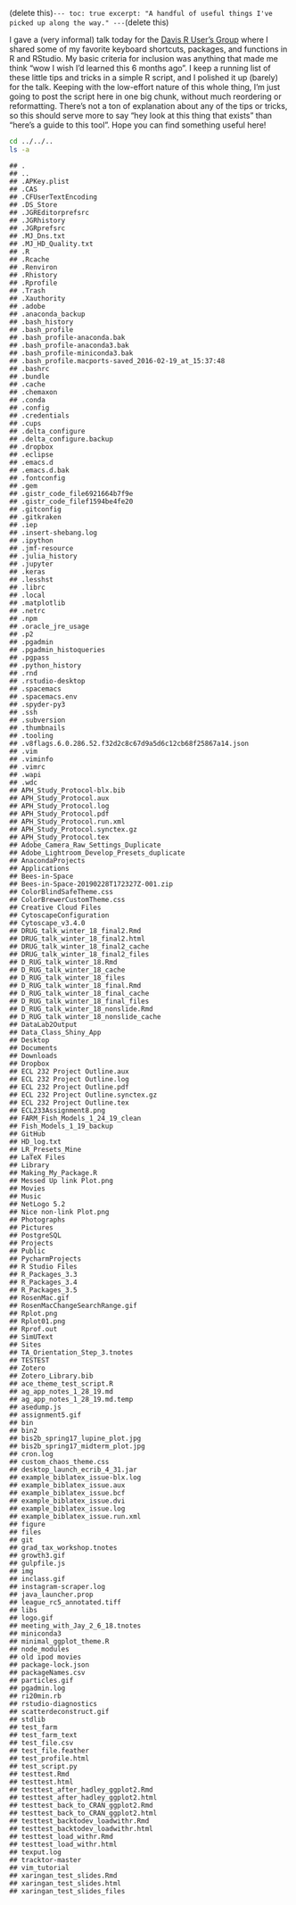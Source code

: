 

(delete this)`--- toc: true excerpt: "A handful of useful things I've
picked up along the way." ---`(delete this)

I gave a (very informal) talk today for the [Davis R User’s
Group](https://d-rug.github.io/) where I shared some of my favorite
keyboard shortcuts, packages, and functions in R and RStudio. My basic
criteria for inclusion was anything that made me think “wow I wish I’d
learned this 6 months ago”. I keep a running list of these little tips
and tricks in a simple R script, and I polished it up (barely) for the
talk. Keeping with the low-effort nature of this whole thing, I’m just
going to post the script here in one big chunk, without much reordering
or reformatting. There’s not a ton of explanation about any of the tips
or tricks, so this should serve more to say “hey look at this thing that
exists” than “here’s a guide to this tool”. Hope you can find something
useful here\!

``` bash
cd ../../..
ls -a
```

    ## .
    ## ..
    ## .APKey.plist
    ## .CAS
    ## .CFUserTextEncoding
    ## .DS_Store
    ## .JGREditorprefsrc
    ## .JGRhistory
    ## .JGRprefsrc
    ## .MJ_Dns.txt
    ## .MJ_HD_Quality.txt
    ## .R
    ## .Rcache
    ## .Renviron
    ## .Rhistory
    ## .Rprofile
    ## .Trash
    ## .Xauthority
    ## .adobe
    ## .anaconda_backup
    ## .bash_history
    ## .bash_profile
    ## .bash_profile-anaconda.bak
    ## .bash_profile-anaconda3.bak
    ## .bash_profile-miniconda3.bak
    ## .bash_profile.macports-saved_2016-02-19_at_15:37:48
    ## .bashrc
    ## .bundle
    ## .cache
    ## .chemaxon
    ## .conda
    ## .config
    ## .credentials
    ## .cups
    ## .delta_configure
    ## .delta_configure.backup
    ## .dropbox
    ## .eclipse
    ## .emacs.d
    ## .emacs.d.bak
    ## .fontconfig
    ## .gem
    ## .gistr_code_file6921664b7f9e
    ## .gistr_code_filef1594be4fe20
    ## .gitconfig
    ## .gitkraken
    ## .iep
    ## .insert-shebang.log
    ## .ipython
    ## .jmf-resource
    ## .julia_history
    ## .jupyter
    ## .keras
    ## .lesshst
    ## .librc
    ## .local
    ## .matplotlib
    ## .netrc
    ## .npm
    ## .oracle_jre_usage
    ## .p2
    ## .pgadmin
    ## .pgadmin_histoqueries
    ## .pgpass
    ## .python_history
    ## .rnd
    ## .rstudio-desktop
    ## .spacemacs
    ## .spacemacs.env
    ## .spyder-py3
    ## .ssh
    ## .subversion
    ## .thumbnails
    ## .tooling
    ## .v8flags.6.0.286.52.f32d2c8c67d9a5d6c12cb68f25867a14.json
    ## .vim
    ## .viminfo
    ## .vimrc
    ## .wapi
    ## .wdc
    ## APH_Study_Protocol-blx.bib
    ## APH_Study_Protocol.aux
    ## APH_Study_Protocol.log
    ## APH_Study_Protocol.pdf
    ## APH_Study_Protocol.run.xml
    ## APH_Study_Protocol.synctex.gz
    ## APH_Study_Protocol.tex
    ## Adobe_Camera_Raw_Settings_Duplicate
    ## Adobe_Lightroom_Develop_Presets_duplicate
    ## AnacondaProjects
    ## Applications
    ## Bees-in-Space
    ## Bees-in-Space-20190228T172327Z-001.zip
    ## ColorBlindSafeTheme.css
    ## ColorBrewerCustomTheme.css
    ## Creative Cloud Files
    ## CytoscapeConfiguration
    ## Cytoscape_v3.4.0
    ## DRUG_talk_winter_18_final2.Rmd
    ## DRUG_talk_winter_18_final2.html
    ## DRUG_talk_winter_18_final2_cache
    ## DRUG_talk_winter_18_final2_files
    ## D_RUG_talk_winter_18.Rmd
    ## D_RUG_talk_winter_18_cache
    ## D_RUG_talk_winter_18_files
    ## D_RUG_talk_winter_18_final.Rmd
    ## D_RUG_talk_winter_18_final_cache
    ## D_RUG_talk_winter_18_final_files
    ## D_RUG_talk_winter_18_nonslide.Rmd
    ## D_RUG_talk_winter_18_nonslide_cache
    ## DataLab2Output
    ## Data_Class_Shiny_App
    ## Desktop
    ## Documents
    ## Downloads
    ## Dropbox
    ## ECL 232 Project Outline.aux
    ## ECL 232 Project Outline.log
    ## ECL 232 Project Outline.pdf
    ## ECL 232 Project Outline.synctex.gz
    ## ECL 232 Project Outline.tex
    ## ECL233Assignment8.png
    ## FARM_Fish_Models_1_24_19_clean
    ## Fish_Models_1_19_backup
    ## GitHub
    ## HD_log.txt
    ## LR_Presets_Mine
    ## LaTeX Files
    ## Library
    ## Making_My_Package.R
    ## Messed Up link Plot.png
    ## Movies
    ## Music
    ## NetLogo 5.2
    ## Nice non-link Plot.png
    ## Photographs
    ## Pictures
    ## PostgreSQL
    ## Projects
    ## Public
    ## PycharmProjects
    ## R Studio Files
    ## R_Packages_3.3
    ## R_Packages_3.4
    ## R_Packages_3.5
    ## RosenMac.gif
    ## RosenMacChangeSearchRange.gif
    ## Rplot.png
    ## Rplot01.png
    ## Rprof.out
    ## SimUText
    ## Sites
    ## TA_Orientation_Step_3.tnotes
    ## TESTEST
    ## Zotero
    ## Zotero_Library.bib
    ## ace_theme_test_script.R
    ## ag_app_notes_1_28_19.md
    ## ag_app_notes_1_28_19.md.temp
    ## asedump.js
    ## assignment5.gif
    ## bin
    ## bin2
    ## bis2b_spring17_lupine_plot.jpg
    ## bis2b_spring17_midterm_plot.jpg
    ## cron.log
    ## custom_chaos_theme.css
    ## desktop_launch_ecrib_4_31.jar
    ## example_biblatex_issue-blx.log
    ## example_biblatex_issue.aux
    ## example_biblatex_issue.bcf
    ## example_biblatex_issue.dvi
    ## example_biblatex_issue.log
    ## example_biblatex_issue.run.xml
    ## figure
    ## files
    ## git
    ## grad_tax_workshop.tnotes
    ## growth3.gif
    ## gulpfile.js
    ## img
    ## inclass.gif
    ## instagram-scraper.log
    ## java_launcher.prop
    ## league_rc5_annotated.tiff
    ## libs
    ## logo.gif
    ## meeting_with_Jay_2_6_18.tnotes
    ## miniconda3
    ## minimal_ggplot_theme.R
    ## node_modules
    ## old ipod movies
    ## package-lock.json
    ## packageNames.csv
    ## particles.gif
    ## pgadmin.log
    ## ri20min.rb
    ## rstudio-diagnostics
    ## scatterdeconstruct.gif
    ## stdlib
    ## test_farm
    ## test_farm_text
    ## test_file.csv
    ## test_file.feather
    ## test_profile.html
    ## test_script.py
    ## testtest.Rmd
    ## testtest.html
    ## testtest_after_hadley_ggplot2.Rmd
    ## testtest_after_hadley_ggplot2.html
    ## testtest_back_to_CRAN_ggplot2.Rmd
    ## testtest_back_to_CRAN_ggplot2.html
    ## testtest_backtodev_loadwithr.Rmd
    ## testtest_backtodev_loadwithr.html
    ## testtest_load_withr.Rmd
    ## testtest_load_withr.html
    ## texput.log
    ## tracktor-master
    ## vim_tutorial
    ## xaringan_test_slides.Rmd
    ## xaringan_test_slides.html
    ## xaringan_test_slides_files
